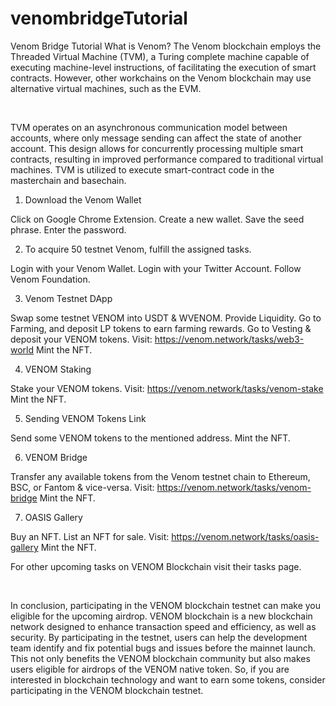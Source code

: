 # venombridgeTutorial
Venom Bridge Tutorial 
What is Venom?
The Venom blockchain employs the Threaded Virtual Machine (TVM), a Turing complete machine capable of executing machine-level instructions, of facilitating the execution of smart contracts. However, other workchains on the Venom blockchain may use alternative virtual machines, such as the EVM.

‍

TVM operates on an asynchronous communication model between accounts, where only message sending can affect the state of another account. This design allows for concurrently processing multiple smart contracts, resulting in improved performance compared to traditional virtual machines. TVM is utilized to execute smart-contract code in the masterchain and basechain.
1. Download the Venom Wallet


Click on Google Chrome Extension.
Create a new wallet.
Save the seed phrase.
Enter the password.

2. To acquire 50 testnet Venom, fulfill the assigned tasks.


Login with your Venom Wallet.
Login with your Twitter Account.
Follow Venom Foundation.

3. Venom Testnet DApp


Swap some testnet VENOM into USDT & WVENOM.
Provide Liquidity.
Go to Farming, and deposit LP tokens to earn farming rewards.
Go to Vesting & deposit your VENOM tokens.
Visit: https://venom.network/tasks/web3-world
Mint the NFT.

4. VENOM Staking


Stake your VENOM tokens.
Visit: https://venom.network/tasks/venom-stake
Mint the NFT.

5. Sending VENOM Tokens
Link

Send some VENOM tokens to the mentioned address.
Mint the NFT.

6. VENOM Bridge
 

Transfer any available tokens from the Venom testnet chain to Ethereum, BSC, or Fantom & vice-versa.
Visit: https://venom.network/tasks/venom-bridge
Mint the NFT.

7. OASIS Gallery
 

Buy an NFT.
List an NFT for sale.
Visit: https://venom.network/tasks/oasis-gallery
Mint the NFT.

For other upcoming tasks on VENOM Blockchain visit their tasks page.

‍

In conclusion, participating in the VENOM blockchain testnet can make you eligible for the upcoming airdrop. 
VENOM blockchain is a new blockchain network designed to enhance transaction speed and efficiency, as well as security. 
By participating in the testnet, users can help the development team identify and fix potential bugs and issues before the mainnet launch. 
This not only benefits the VENOM blockchain community but also makes users eligible for airdrops of the VENOM native token. 
So, if you are interested in blockchain technology and want to earn some tokens, 
consider participating in the VENOM blockchain testnet.

